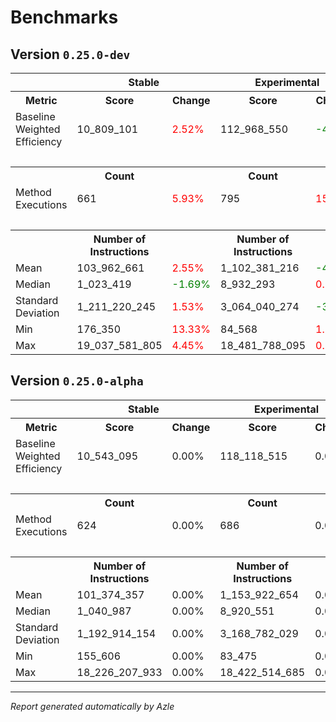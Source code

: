 # Benchmarks

## Version `0.25.0-dev`

<table>
    <tr>
        <th></th>
        <th colspan="2">Stable</th>
        <th colspan="2">Experimental</th>
    </tr>
    <tr>
        <th>Metric</th>
        <th>Score</th>
        <th>Change</th>
        <th>Score</th>
        <th>Change</th>
    </tr>
    <tr>
        <td>Baseline Weighted Efficiency</td>
        <td>10_809_101</td>
        <td><span style="color: red">2.52%</span></td>
        <td>112_968_550</td>
        <td><span style="color: green">-4.36%</span></td>
    </tr>
    <tr>
        <td colspan="5">&nbsp;</td>
    </tr>
    <tr>
        <th></th>
        <th>Count</th>
        <th></th>
        <th>Count</th>
        <th></th>
    </tr>
    <tr>
        <td>Method Executions</td>
        <td>661</td>
        <td><span style="color: red">5.93%</span></td>
        <td>795</td>
        <td><span style="color: red">15.89%</span></td>
    </tr>
    <tr>
        <td colspan="5">&nbsp;</td>
    </tr>
    <tr>
        <th></th>
        <th>Number of Instructions</th>
        <th></th>
        <th>Number of Instructions</th>
        <th></th>
    </tr>
    	<tr>
        <td>Mean</td>
        <td>103_962_661</td>
        <td><span style="color: red">2.55%</span></td>
        <td>1_102_381_216</td>
        <td><span style="color: green">-4.47%</span></td>
    </tr>
	<tr>
        <td>Median</td>
        <td>1_023_419</td>
        <td><span style="color: green">-1.69%</span></td>
        <td>8_932_293</td>
        <td><span style="color: red">0.13%</span></td>
    </tr>
	<tr>
        <td>Standard Deviation</td>
        <td>1_211_220_245</td>
        <td><span style="color: red">1.53%</span></td>
        <td>3_064_040_274</td>
        <td><span style="color: green">-3.31%</span></td>
    </tr>
	<tr>
        <td>Min</td>
        <td>176_350</td>
        <td><span style="color: red">13.33%</span></td>
        <td>84_568</td>
        <td><span style="color: red">1.31%</span></td>
    </tr>
	<tr>
        <td>Max</td>
        <td>19_037_581_805</td>
        <td><span style="color: red">4.45%</span></td>
        <td>18_481_788_095</td>
        <td><span style="color: red">0.32%</span></td>
    </tr>

</table>

## Version `0.25.0-alpha`

<table>
    <tr>
        <th></th>
        <th colspan="2">Stable</th>
        <th colspan="2">Experimental</th>
    </tr>
    <tr>
        <th>Metric</th>
        <th>Score</th>
        <th>Change</th>
        <th>Score</th>
        <th>Change</th>
    </tr>
    <tr>
        <td>Baseline Weighted Efficiency</td>
        <td>10_543_095</td>
        <td>0.00%</td>
        <td>118_118_515</td>
        <td>0.00%</td>
    </tr>
    <tr>
        <td colspan="5">&nbsp;</td>
    </tr>
    <tr>
        <th></th>
        <th>Count</th>
        <th></th>
        <th>Count</th>
        <th></th>
    </tr>
    <tr>
        <td>Method Executions</td>
        <td>624</td>
        <td>0.00%</td>
        <td>686</td>
        <td>0.00%</td>
    </tr>
    <tr>
        <td colspan="5">&nbsp;</td>
    </tr>
    <tr>
        <th></th>
        <th>Number of Instructions</th>
        <th></th>
        <th>Number of Instructions</th>
        <th></th>
    </tr>
    	<tr>
        <td>Mean</td>
        <td>101_374_357</td>
        <td>0.00%</td>
        <td>1_153_922_654</td>
        <td>0.00%</td>
    </tr>
	<tr>
        <td>Median</td>
        <td>1_040_987</td>
        <td>0.00%</td>
        <td>8_920_551</td>
        <td>0.00%</td>
    </tr>
	<tr>
        <td>Standard Deviation</td>
        <td>1_192_914_154</td>
        <td>0.00%</td>
        <td>3_168_782_029</td>
        <td>0.00%</td>
    </tr>
	<tr>
        <td>Min</td>
        <td>155_606</td>
        <td>0.00%</td>
        <td>83_475</td>
        <td>0.00%</td>
    </tr>
	<tr>
        <td>Max</td>
        <td>18_226_207_933</td>
        <td>0.00%</td>
        <td>18_422_514_685</td>
        <td>0.00%</td>
    </tr>

</table>

---

_Report generated automatically by Azle_
